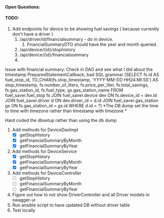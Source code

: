 #### Open Questions:

#### TODO: 
1. Add endpoints for device to be showing fuel savings ( because currently don't have a driver )
	1. /api/driver/id/financialsummary - do in device. 
		1. FinancialSummaryDTO should have the year and month queried. 
	2. /api/device/{id}/stophistory 
	3. /api/device/{id}/financialsummary
	4. 
Issue with financial summary: Check in DAO and see what I did about the timestamp 
 PreparedStatementCallback; bad SQL grammar [SELECT fs.id AS fuel_stop_id, TO_CHAR(fs.stop_timestamp, 'YYYY-MM-DD HH24:MI:SS') AS stop_timestamp, fs.number_of_liters, fs.price_per_liter, fs.total_savings, fs.gas_station_id, fs.fuel_type, gs.gas_station_name FROM fuel_saver.fuel_stop fs JOIN fuel_saver.device dev ON fs.device_id = dev.id JOIN fuel_saver.driver d ON dev.driver_id = d.id JOIN fuel_saver.gas_station gs ON fs.gas_station_id = gs.id WHERE d.id = ?] 
 *The DB dump set the time to time with timezone rather than timestamp with timezone *

Hard coded the dbsetup rather than using the db dump 

1. Add methods for DeviceDaoImpl
	- [x] getStopHistory
	- [x] getFinancialSummaryByMonth
	- [x] getFinancialSummaryByYear
2. Add methods for DeviceService 
	- [x] getStopHistory
	- [x] getFinancialSummaryByMonth
	- [x] getFinancialSummaryByYear
4. Add methods for DeviceController
	- [ ] getStopHistory
	- [ ] getFinancialSummaryByMonth
	- [ ] getFinancialSummaryByYear
6. Figure out how to not show DriverController and all Driver models in swagger-ui
7. Run ansible script to have updated DB without driver table
8. Test locally